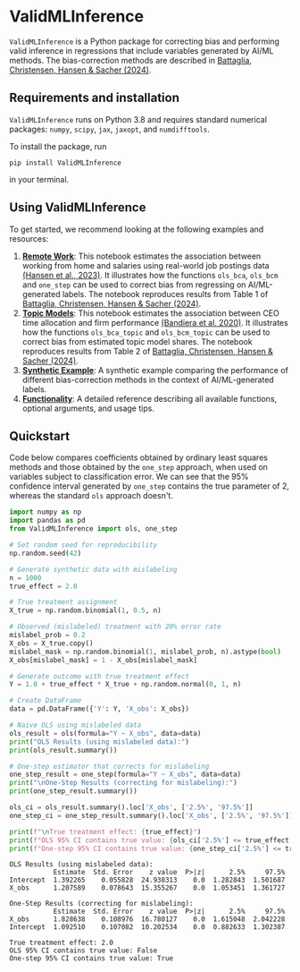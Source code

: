 # ValidMLInference

`ValidMLInference` is a Python package for correcting bias and performing valid inference in regressions that include variables generated by AI/ML methods. The bias-correction methods are described in [Battaglia, Christensen, Hansen & Sacher (2024)](https://arxiv.org/abs/2402.15585). 

## Requirements and installation

`ValidMLInference` runs on Python 3.8 and requires standard numerical packages: `numpy`, `scipy`, `jax`, `jaxopt`, and `numdifftools`. 

To install the package, run 
```
pip install ValidMLInference
```
in your terminal. 

## Using ValidMLInference

To get started, we recommend looking at the following examples and resources: 
1. [**Remote Work**](https://github.com/KonradKurczynski/ValidMLInference/blob/main/remote_work.ipynb): This notebook estimates the association between working from home and salaries using real-world job postings data [(Hansen et al., 2023)](https://dx.doi.org/10.2139/ssrn.4380734). It illustrates how the functions `ols_bca`, `ols_bcm` and `one_step` can be used to correct bias from regressing on AI/ML-generated labels. The notebook reproduces results from Table 1 of [Battaglia, Christensen, Hansen & Sacher (2024)](https://arxiv.org/abs/2402.15585).
2. [**Topic Models**](https://github.com/KonradKurczynski/ValidMLInference/blob/main/topic_model_example.ipynb): This notebook estimates the association between CEO time allocation and firm performance [(Bandiera et al. 2020)](https://doi.org/10.1086/705331). It illustrates how the functions `ols_bca_topic` and `ols_bcm_topic` can be used to correct bias from estimated topic model shares. The notebook reproduces results from Table 2 of [Battaglia, Christensen, Hansen & Sacher (2024)](https://arxiv.org/abs/2402.15585).
3. [**Synthetic Example**](https://github.com/KonradKurczynski/ValidMLInference/blob/main/synthetic_example.ipynb): A synthetic example comparing the performance of different bias-correction methods in the context of AI/ML-generated labels.
4. [**Functionality**](https://github.com/KonradKurczynski/ValidMLInference/blob/main/functionality.md): A detailed reference describing all available functions, optional arguments, and usage tips.

## Quickstart 
Code below compares coefficients obtained by ordinary least squares methods and those obtained by the `one_step` approach, when used on variables subject to classification error. We can see that the 95% confidence interval generated by `one_step` contains the true parameter of 2, whereas the standard `ols` approach doesn't.  

```python
import numpy as np
import pandas as pd
from ValidMLInference import ols, one_step

# Set random seed for reproducibility
np.random.seed(42)

# Generate synthetic data with mislabeling
n = 1000
true_effect = 2.0

# True treatment assignment
X_true = np.random.binomial(1, 0.5, n)

# Observed (mislabeled) treatment with 20% error rate
mislabel_prob = 0.2
X_obs = X_true.copy()
mislabel_mask = np.random.binomial(1, mislabel_prob, n).astype(bool)
X_obs[mislabel_mask] = 1 - X_obs[mislabel_mask]

# Generate outcome with true treatment effect
Y = 1.0 + true_effect * X_true + np.random.normal(0, 1, n)

# Create DataFrame
data = pd.DataFrame({'Y': Y, 'X_obs': X_obs})

# Naive OLS using mislabeled data
ols_result = ols(formula="Y ~ X_obs", data=data)
print("OLS Results (using mislabeled data):")
print(ols_result.summary())

# One-step estimator that corrects for mislabeling
one_step_result = one_step(formula="Y ~ X_obs", data=data)
print("\nOne-Step Results (correcting for mislabeling):")
print(one_step_result.summary())

ols_ci = ols_result.summary().loc['X_obs', ['2.5%', '97.5%']]
one_step_ci = one_step_result.summary().loc['X_obs', ['2.5%', '97.5%']]

print(f"\nTrue treatment effect: {true_effect}")
print(f"OLS 95% CI contains true value: {ols_ci['2.5%'] <= true_effect <= ols_ci['97.5%']}")
print(f"One-step 95% CI contains true value: {one_step_ci['2.5%'] <= true_effect <= one_step_ci['97.5%']}")
```

    OLS Results (using mislabeled data):
               Estimate  Std. Error    z value  P>|z|      2.5%     97.5%
    Intercept  1.392265    0.055828  24.938313    0.0  1.282843  1.501687
    X_obs      1.207589    0.078643  15.355267    0.0  1.053451  1.361727
    
    One-Step Results (correcting for mislabeling):
               Estimate  Std. Error    z value  P>|z|      2.5%     97.5%
    X_obs      1.828638    0.108976  16.780127    0.0  1.615048  2.042228
    Intercept  1.092510    0.107082  10.202534    0.0  0.882633  1.302387
    
    True treatment effect: 2.0
    OLS 95% CI contains true value: False
    One-step 95% CI contains true value: True

